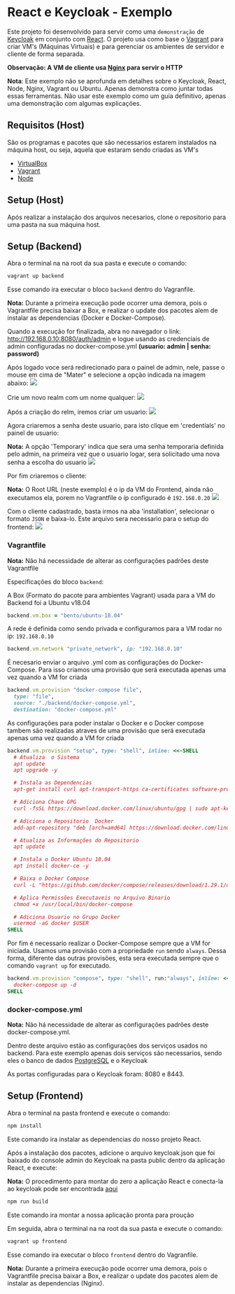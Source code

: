 # React e Keycloak - Exemplo

Este projeto foi desenvolvido para servir como uma `demonstração` de [Keycloak](https://www.keycloak.org/) em conjunto com [React](https://reactjs.org/). O projeto usa como base o [Vagrant](https://www.vagrantup.com/) para criar VM's (Máquinas Virtuais) e para gerenciar os ambientes de servidor e cliente de forma separada.

**Observação: A VM de cliente usa [Nginx](https://www.nginx.com/) para servir o HTTP**

**Nota**: Este exemplo não se aprofunda em detalhes sobre o Keycloak, React, Node, Nginx, Vagrant ou Ubuntu. Apenas demonstra como juntar todas essas ferramentas. Não usar este exemplo como um guia definitivo, apenas uma demonstração com algumas explicações.

## Requisitos (Host)

São os programas e pacotes que são necessarios estarem instalados na máquina host, ou seja, aquela que estaram sendo criadas as VM's

- [VirtualBox](https://www.virtualbox.org/)
- [Vagrant](https://www.vagrantup.com)
- [Node](https://nodejs.org/)

## Setup (Host)

Após realizar a instalação dos arquivos necesarios, clone o repositorio para uma pasta na sua máquina host.

## Setup (Backend)

Abra o terminal na na root da sua pasta e execute o comando:

```bash
vagrant up backend
```

Esse comando ira executar o bloco `backend` dentro do Vagranfile.

**Nota:** Durante a primeira execução pode ocorrer uma demora, pois o Vagrantfile precisa baixar a Box, e realizar o update dos pacotes alem de instalar as dependencias (Docker e Docker-Compose).

Quando a execução for finalizada, abra no navegador o link: http://192.168.0.10:8080/auth/admin e logue usando as credenciais de admin configuradas no docker-compose.yml **(usuario: admin | senha: password)**

Após logado voce será redirecionado para o painel de admin, nele, passe o mouse em cima de "Mater" e selecione a opção indicada na imagem abaixo:
![](./docs/img/backend_setup_01.PNG)

Crie um novo realm com um nome qualquer:
![](./docs/img/backend_setup_02.PNG)

Após a criação do relm, iremos criar um usuario:
![](./docs/img/backend_setup_03.PNG)

Agora criaremos a senha deste usuario, para isto clique em 'credentials' no painel de usuario:

**Nota:** A opção 'Temporary' indica que sera uma senha temporaria definida pelo admin, na primeira vez que o usuario logar, sera solicitado uma nova senha a escolha do usuario
![](./docs/img/backend_setup_04.PNG)

Por fim criaremos o cliente:

**Nota:** O Root URL (neste exemplo) é o ip da VM do Frontend, ainda não executamos ela, porem no Vagrantfile o ip configurado é `192.168.0.20`
![](./docs/img/backend_setup_05.PNG)

Com o cliente cadastrado, basta irmos na aba 'installation', selecionar o formato `JSON` e baixa-lo. Este arquivo sera necessario para o setup do frontend:
![](./docs/img/backend_setup_06.PNG)

### Vagrantfile

**Nota:** Não há necessidade de alterar as configurações padrões deste Vagrantfile

Especificações do bloco `backend`:

A Box (Formato do pacote para ambientes Vagrant) usada para a VM do Backend foi a Ubuntu v18.04

```ruby
backend.vm.box = "bento/ubuntu-18.04"
```

A rede é definida como sendo privada e configuramos para a VM rodar no ip: `192.168.0.10`

```ruby
backend.vm.network "private_network", ip: "192.168.0.10"
```

É necesario enviar o arquivo .yml com as configurações do Docker-Compose. Para isso criamos uma provisão que será executada apenas uma vez quando a VM for criada

```ruby
backend.vm.provision "docker-compose file",
  type: "file",
  source: "./backend/docker-compose.yml",
  destination: "docker-compose.yml"
```

As configurações para poder instalar o Docker e o Docker compose tambem são realizadas atraves de uma provisão que será executada apenas uma vez quando a VM for criada

```ruby
backend.vm.provision "setup", type: "shell", inline: <<-SHELL
  # Atualiza  o Sistema
  apt update
  apt upgrade -y

  # Instala as Dependencias
  apt-get install curl apt-transport-https ca-certificates software-properties-common -y

  # Adiciona Chave GPG
  curl -fsSL https://download.docker.com/linux/ubuntu/gpg | sudo apt-key add -

  # Adiciona o Repositorio  Docker
  add-apt-repository "deb [arch=amd64] https://download.docker.com/linux/ubuntu $(lsb_release -cs) stable"

  # Atualiza as Informações do Repositorio
  apt update

  # Instala o Docker Ubuntu 18.04
  apt install docker-ce -y

  # Baixa o Docker Compose
  curl -L "https://github.com/docker/compose/releases/download/1.29.1/docker-compose-$(uname -s)-$(uname -m)" -o /usr/local/bin/docker-compose

  # Aplica Permissões Executaveis no Arquivo Binario
  chmod +x /usr/local/bin/docker-compose

  # Adiciona Usuario no Grupo Docker
  usermod -aG docker $USER
SHELL
```

Por fim é necessario realizar o Docker-Compose sempre que a VM for iniciada. Usamos uma provisão com a propriedade `run` sendo `always`. Dessa forma, diferente das outras provisões, esta sera executada sempre que o comando `vagrant up` for executado.

```ruby
backend.vm.provision "compose", type: "shell", run:"always", inline: <<-SHELL
  docker-compose up -d
SHELL
```

### docker-compose.yml

**Nota:** Não há necessidade de alterar as configurações padrões deste docker-compose.yml.

Dentro deste arquivo estão as configurações dos serviços usados no backend. Para este exemplo apenas dois serviços são necessarios, sendo eles o banco de dados [PostgreSQL](https://www.postgresql.org/) e o Keycloak

As portas configuradas para o Keycloak foram: 8080 e 8443.

## Setup (Frontend)

Abra o terminal na pasta frontend e execute o comando:

```bash
npm install
```

Este comando ira instalar as dependencias do nosso projeto React.

Após a instalação dos pacotes, adicione o arquivo keycloak.json que foi baixado do console admin do Keycloak na pasta public dentro da aplicação React, e execute:

**Nota:** O procedimento para montar do zero a aplicação React e conecta-la ao keycloak pode ser encontrada [aqui](https://scalac.io/blog/user-authentication-keycloak-1/)

```bash
npm run build
```

Este comando ira montar a nossa aplicação pronta para proução

Em seguida, abra o terminal na na root da sua pasta e execute o comando:

```bash
vagrant up frontend
```

Esse comando ira executar o bloco `frontend` dentro do Vagranfile.

**Nota:** Durante a primeira execução pode ocorrer uma demora, pois o Vagrantfile precisa baixar a Box, e realizar o update dos pacotes alem de instalar as dependencias (Nginx).

